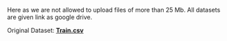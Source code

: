Here as we are not allowed to upload files of more than 25 Mb. All datasets are given link as google drive.

Original Dataset: __[Train.csv]()__
